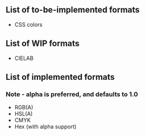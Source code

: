 ## List of to-be-implemented formats
- CSS colors
## List of WIP formats
- CIELAB
## List of implemented formats
### Note - alpha is preferred, and defaults to 1.0
- RGB(A)
- HSL(A)
- CMYK
- Hex (with alpha support)